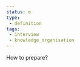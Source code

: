 ```yaml
---
status: ⚙️
type: 
 - definition
tags:
 - interview 
 - knowledge_organisation 
---
```


How to prepare?
